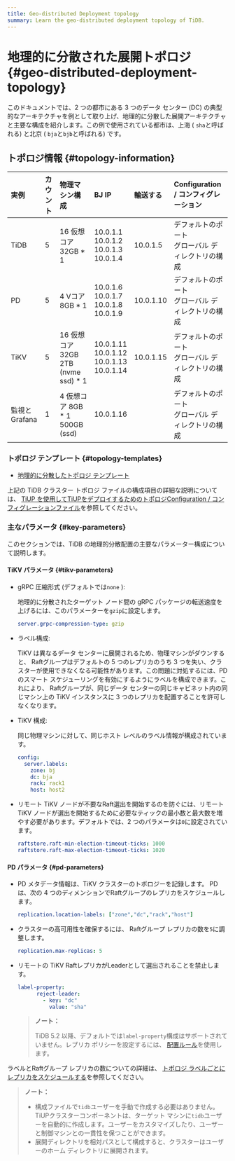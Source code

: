 ```yaml
---
title: Geo-distributed Deployment topology
summary: Learn the geo-distributed deployment topology of TiDB.
---
```


# 地理的に分散された展開トポロジ {#geo-distributed-deployment-topology}

このドキュメントでは、2 つの都市にある 3 つのデータ センター (DC) の典型的なアーキテクチャを例として取り上げ、地理的に分散した展開アーキテクチャと主要な構成を紹介します。この例で使用されている都市は、上海 ( `sha`と呼ばれる) と北京 ( `bja`と`bjb`と呼ばれる) です。

## トポロジ情報 {#topology-information}

| 実例         | カウント | 物理マシン構成                         | BJ IP                                                  | 輸送する      | Configuration / コンフィグレーション    |
| :--------- | :--- | :------------------------------ | :----------------------------------------------------- | :-------- | :---------------------------- |
| TiDB       | 5    | 16 仮想コア 32GB * 1                | 10.0.1.1<br/> 10.0.1.2<br/> 10.0.1.3<br/> 10.0.1.4     | 10.0.1.5  | デフォルトのポート<br/>グローバル ディレクトリの構成 |
| PD         | 5    | 4 Vコア 8GB * 1                   | 10.0.1.6<br/> 10.0.1.7<br/> 10.0.1.8<br/> 10.0.1.9     | 10.0.1.10 | デフォルトのポート<br/>グローバル ディレクトリの構成 |
| TiKV       | 5    | 16 仮想コア 32GB 2TB (nvme ssd) * 1 | 10.0.1.11<br/> 10.0.1.12<br/> 10.0.1.13<br/> 10.0.1.14 | 10.0.1.15 | デフォルトのポート<br/>グローバル ディレクトリの構成 |
| 監視とGrafana | 1    | 4 仮想コア 8GB * 1 500GB (ssd)      | 10.0.1.16                                              |           | デフォルトのポート<br/>グローバル ディレクトリの構成 |

### トポロジ テンプレート {#topology-templates}

-   [地理的に分散したトポロジ テンプレート](https://github.com/pingcap/docs/blob/master/config-templates/geo-redundancy-deployment.yaml)

上記の TiDB クラスター トポロジ ファイルの構成項目の詳細な説明については、 [TiUP を使用してTiUPをデプロイするためのトポロジConfiguration / コンフィグレーションファイル](/tiup/tiup-cluster-topology-reference.md)を参照してください。

### 主なパラメータ {#key-parameters}

このセクションでは、TiDB の地理的分散配置の主要なパラメーター構成について説明します。

#### TiKV パラメータ {#tikv-parameters}

-   gRPC 圧縮形式 (デフォルトでは`none` ):

    地理的に分散されたターゲット ノード間の gRPC パッケージの転送速度を上げるには、このパラメーターを`gzip`に設定します。

    ```yaml
    server.grpc-compression-type: gzip
    ```

-   ラベル構成:

    TiKV は異なるデータ センターに展開されるため、物理マシンがダウンすると、 Raftグループはデフォルトの 5 つのレプリカのうち 3 つを失い、クラスターが使用できなくなる可能性があります。この問題に対処するには、PD のスマート スケジューリングを有効にするようにラベルを構成できます。これにより、 Raftグループが、同じデータ センターの同じキャビネット内の同じマシン上の TiKV インスタンスに 3 つのレプリカを配置することを許可しなくなります。

-   TiKV 構成:

    同じ物理マシンに対して、同じホスト レベルのラベル情報が構成されています。

    ```yaml
    config:
      server.labels:
        zone: bj
        dc: bja
        rack: rack1
        host: host2
    ```

-   リモート TiKV ノードが不要なRaft選出を開始するのを防ぐには、リモート TiKV ノードが選出を開始するために必要なティックの最小数と最大数を増やす必要があります。デフォルトでは、2 つのパラメータは`0`に設定されています。

    ```yaml
    raftstore.raft-min-election-timeout-ticks: 1000
    raftstore.raft-max-election-timeout-ticks: 1020
    ```

#### PD パラメータ {#pd-parameters}

-   PD メタデータ情報は、TiKV クラスターのトポロジーを記録します。 PD は、次の 4 つのディメンションでRaftグループのレプリカをスケジュールします。

    ```yaml
    replication.location-labels: ["zone","dc","rack","host"]
    ```

-   クラスターの高可用性を確保するには、 Raftグループ レプリカの数を`5`に調整します。

    ```yaml
    replication.max-replicas: 5
    ```

-   リモートの TiKV RaftレプリカがLeaderとして選出されることを禁止します。

    ```yaml
    label-property:
          reject-leader:
            - key: "dc"
              value: "sha"
    ```

    > **ノート：**
    >
    > TiDB 5.2 以降、デフォルトでは`label-property`構成はサポートされていません。レプリカ ポリシーを設定するには、 [配置ルール](/configure-placement-rules.md)を使用します。

ラベルとRaftグループ レプリカの数についての詳細は、 [トポロジ ラベルごとにレプリカをスケジュールする](/schedule-replicas-by-topology-labels.md)を参照してください。

> **ノート：**
>
> -   構成ファイルで`tidb`ユーザーを手動で作成する必要はありません。 TiUPクラスターコンポーネントは、ターゲット マシンに`tidb`ユーザーを自動的に作成します。ユーザーをカスタマイズしたり、ユーザーと制御マシンとの一貫性を保つことができます。
> -   展開ディレクトリを相対パスとして構成すると、クラスターはユーザーのホーム ディレクトリに展開されます。
